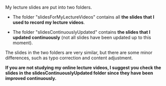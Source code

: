 My lecture slides are put into two folders.

- The folder "slidesForMyLectureVideos" contains all **the slides that I used to record my lecture videos**.

- The folder "slidesContinuouslyUpdated" contains **the slides that I updated continuously** (not all slides have been updated up to this moment).

The slides in the two folders are very similar, but there are some minor differences, such as typo correction and content adjustment.

**If you are not studying my online lecture videos, I suggest you check the slides in the slidesContinuouslyUpdated folder since they have been improved continuously.**

